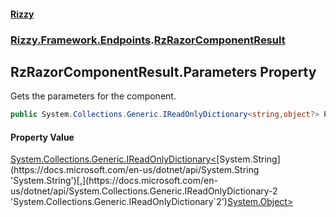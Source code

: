 #### [Rizzy](index 'index')
### [Rizzy.Framework.Endpoints](Rizzy.Framework.Endpoints 'Rizzy.Framework.Endpoints').[RzRazorComponentResult](Rizzy.Framework.Endpoints.RzRazorComponentResult 'Rizzy.Framework.Endpoints.RzRazorComponentResult')

## RzRazorComponentResult.Parameters Property

Gets the parameters for the component.

```csharp
public System.Collections.Generic.IReadOnlyDictionary<string,object?> Parameters { get; }
```

#### Property Value
[System.Collections.Generic.IReadOnlyDictionary&lt;](https://docs.microsoft.com/en-us/dotnet/api/System.Collections.Generic.IReadOnlyDictionary-2 'System.Collections.Generic.IReadOnlyDictionary`2')[System.String](https://docs.microsoft.com/en-us/dotnet/api/System.String 'System.String')[,](https://docs.microsoft.com/en-us/dotnet/api/System.Collections.Generic.IReadOnlyDictionary-2 'System.Collections.Generic.IReadOnlyDictionary`2')[System.Object](https://docs.microsoft.com/en-us/dotnet/api/System.Object 'System.Object')[&gt;](https://docs.microsoft.com/en-us/dotnet/api/System.Collections.Generic.IReadOnlyDictionary-2 'System.Collections.Generic.IReadOnlyDictionary`2')